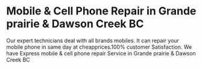 # Mobile & Cell Phone Repair in Grande prairie & Dawson Creek BC
Our expert technicians deal with all brands mobiles. It can repair your mobile phone in same day at cheapprices.100% customer Satisfaction. We have Express mobile &amp; cell phone repair Service in Grande prairie &amp; Dawson Creek BC
